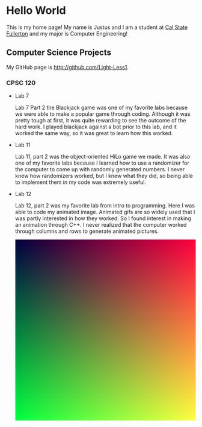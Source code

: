 # Hello World

This is my home page! My name is Justus and I am a student at [Cal State Fullerton](http://www.fullerton.edu/) and my major is Computer Engineering!

## Computer Science Projects

My GitHub page is http://github.com/Light-Less1.

### CPSC 120

* Lab 7

    Lab 7 Part 2 the Blackjack game was one of my favorite labs because we were able to make a popular game through coding. Although it was pretty tough at first, it was quite rewarding to see the outcome of the hard work. I played blackjack against a bot prior to this lab, and it worked the same way, so it was great to learn how this worked.

* Lab 11

    Lab 11, part 2 was the object-oriented HiLo game we made. It was also one of my favorite labs because I learned how to use a randomizer for the computer to come up with randomly generated numbers. I never knew how randomizers worked, but I knew what they did, so being able to implement them in my code was extremely useful. 

* Lab 12

    Lab 12, part 2 was my favorite lab from intro to programming. Here I was able to code my animated image. Animated gifs are so widely used that I was partly interested in how they worked. So I found interest in making an animation through C++. I never realized that the computer worked through columns and rows to generate animated pictures. 

    ![The gradient image from Lab 10](images/test_output.png)